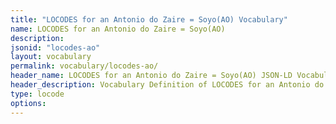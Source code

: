 ```yaml
---
title: "LOCODES for an Antonio do Zaire = Soyo(AO) Vocabulary"
name: LOCODES for an Antonio do Zaire = Soyo(AO) 
description: 
jsonid: "locodes-ao"
layout: vocabulary
permalink: vocabulary/locodes-ao/
header_name: LOCODES for an Antonio do Zaire = Soyo(AO) JSON-LD Vocabulary
header_description: Vocabulary Definition of LOCODES for an Antonio do Zaire = Soyo(AO) semantics in HTML format. JSON-LD format is available at [locodes-ao.jsonld](https://edi3.org/vocabulary/locodes-ao.jsonld)
type: locode
options:
---
```

